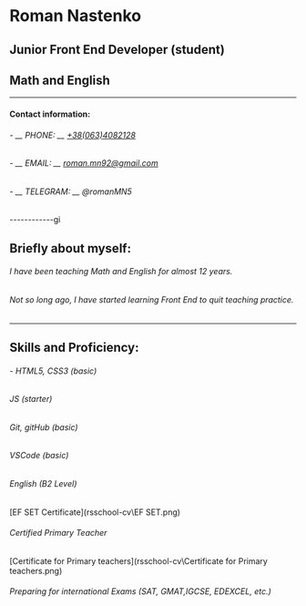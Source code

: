 # Roman Nastenko
## Junior Front End Developer (student)
## Math and English 
------------
#### __Contact information:__
######  -  __ PHONE: __ [+38(063)4082128](http://num "+38(063)4082128")
######  -  __ EMAIL: __  roman.mn92@gmail.com
######  -  __ TELEGRAM: __ @romanMN5
------------gi
## Briefly about myself:
###### I have been teaching Math and English for almost 12 years.
###### Not so long ago, I have started learning Front End to quit teaching practice.
------------
## Skills and Proficiency:
###### - HTML5, CSS3 (basic)
###### JS (starter)
###### Git, gitHub (basic)
###### VSCode (basic)
###### English (B2 Level)
[EF SET Certificate](rsschool-cv\EF SET.png)
###### Certified Primary Teacher
[Certificate for Primary teachers](rsschool-cv\Certificate for Primary teachers.png)
###### Preparing for international Exams (SAT, GMAT,IGCSE, EDEXCEL, etc.)